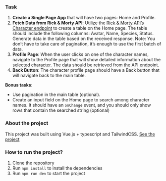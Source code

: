 ### Task

1. **Create a Single Page App** that will have two pages: Home and Profile.
2. **Fetch Data from Rick & Morty API**: Utilize the [Rick & Morty API’s Character endpoint](https://rickandmortyapi.com/) to create a table on the Home page. The table should include the following columns: Avatar, Name, Species, Status. Generate data in the table based on the received response. Note: You don’t have to take care of pagination, it’s enough to use the first batch of data.
3. **Profile Page**: When the user clicks on one of the character names, navigate to the Profile page that will show detailed information about the selected character. The data should be retrieved from the API endpoint.
4. **Back Button**: The character profile page should have a Back button that will navigate back to the main table.

**Bonus tasks**:

- Use pagination in the main table (optional).
- Create an input field on the Home page to search among character names. It should have an `onChange` event, and you should only show rows that contain the searched string (optional)


### About the project

This project was built using Vue.js + typescript and TailwindCSS.
[See the project](https://genesys-technical-homework.vercel.app/)


### How to run the project?

1. Clone the repository
2. Run `npm install` to install the dependencies
3. Run `npm run dev` to start the project